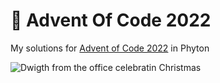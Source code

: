 # 🎄 Advent Of Code 2022
My solutions for [Advent of Code 2022](https://adventofcode.com/2022) in Phyton

![Dwigth from the office celebratin Christmas](https://media.giphy.com/media/11EjiLDatd0syA/giphy.gif)
